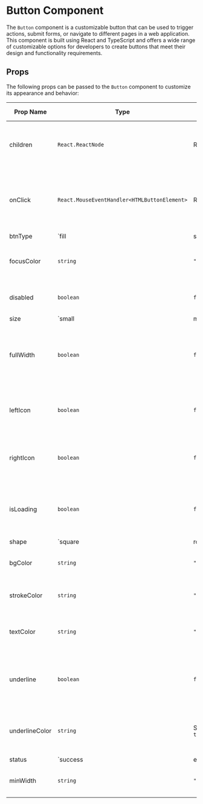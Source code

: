Button Component
================

The `Button` component is a customizable button that can be used to trigger actions, submit forms, or navigate to different pages in a web application. This component is built using React and TypeScript and offers a wide range of customizable options for developers to create buttons that meet their design and functionality requirements.

Props
-----

The following props can be passed to the `Button` component to customize its appearance and behavior:

| Prop Name      | Type                                         | Default Value       | Description                                                                    |
|----------------|----------------------------------------------|---------------------|--------------------------------------------------------------------------------|
| children       | `React.ReactNode`                            | Required            | The content to display within the button element.                              |
| onClick        | `React.MouseEventHandler<HTMLButtonElement>` | Required            | The callback function that will be called when the button is clicked.          |
| btnType        | `fill | stroke | text | icon`                | `fill`              | The type of button.                                                            |
| focusColor     | `string`                                     | `""`                | The color of the button when it is focused.                                    |
| disabled       | `boolean`                                    | `false`             | Determines whether the button is disabled.                                     |
| size           | `small | medium | large`                     | `medium`            | The size of the button.                                                        |
| fullWidth      | `boolean`                                    | `false`             | Determines whether the button takes up the full width of its parent container. |
| leftIcon       | `boolean`                                    | `false`             | Determines whether to display an icon on the left side of the button.          |
| rightIcon      | `boolean`                                    | `false`             | Determines whether to display an icon on the right side of the button.         |
| isLoading      | `boolean`                                    | `false`             | Determines whether to display a loading indicator inside the button.           |
| shape          | `square | rounded | pill`                    | `square`            | The shape of the button.                                                       |
| bgColor        | `string`                                     | `""`                | The background color of the button.                                            |
| strokeColor    | `string`                                     | `""`                | The color of the button's border.                                              |
| textColor      | `string`                                     | `""`                | The color of the text displayed inside the button.                             |
| underline      | `boolean`                                    | `false`             | Determines whether to underline the text displayed inside the button.          |
| underlineColor | `string`                                     | Same as `textColor` | The color of the underline when `underline` is set to true.                    |
| status         | `success | error | warning | info`           | `""`                | The status of the button.                                                      |
| minWidth       | `string`                                     | `""`                | The minimum width of the button.                                               |